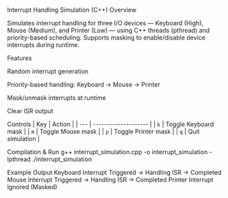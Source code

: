 Interrupt Handling Simulation (C++)
Overview

Simulates interrupt handling for three I/O devices — Keyboard (High), Mouse (Medium), and Printer (Low) — using C++ threads (pthread) 
and priority-based scheduling. Supports masking to enable/disable device interrupts during runtime.

Features

Random interrupt generation

Priority-based handling: Keyboard → Mouse → Printer

Mask/unmask interrupts at runtime

Clear ISR output

Controls
| Key | Action               |
| --- | -------------------- |
| `k` | Toggle Keyboard mask |
| `m` | Toggle Mouse mask    |
| `p` | Toggle Printer mask  |
| `q` | Quit simulation      |


Compilation & Run
g++ interrupt_simulation.cpp -o interrupt_simulation -lpthread
./interrupt_simulation

Example Output
Keyboard Interrupt Triggered → Handling ISR → Completed
Mouse Interrupt Triggered → Handling ISR → Completed
Printer Interrupt Ignored (Masked)
